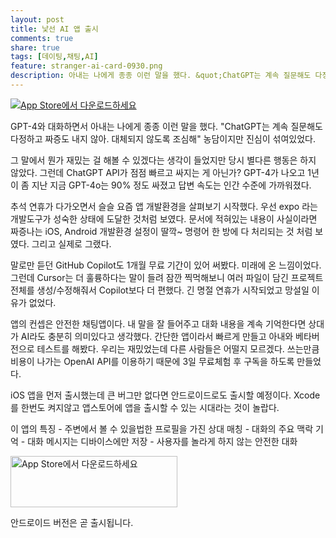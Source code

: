 ```yaml
---
layout: post
title: 낯선 AI 앱 출시
comments: true
share: true
tags: [데이팅,채팅,AI]
feature: stranger-ai-card-0930.png
description: 아내는 나에게 종종 이런 말을 했다. &quot;ChatGPT는 계속 질문해도 다정하고 짜증도 내지 않아. 대체되지 않도록 조심해&quot; 농담이지만 진심이 섞여있었다.
---
```

<a href="https://apps.apple.com/kr/app/%EB%82%AF%EC%84%A0-ai-%EB%93%A4%EC%96%B4%EC%A3%BC%EA%B3%A0-%EA%B8%B0%EC%96%B5%ED%95%98%EB%8A%94-%EC%B9%9C%EA%B5%AC/id6550906791?itscg=30200&itsct=apps_box_badge&mttnsubad=6550906791" style="display: inline-block;">
   <img src="https://plan9.kr/images/stranger-ai-card-0930.png" alt="App Store에서 다운로드하세요" style="vertical-align: middle; object-fit: contain;" /></a>
   
GPT-4와 대화하면서 아내는 나에게 종종 이런 말을 했다. "ChatGPT는 계속 질문해도 다정하고 짜증도 내지 않아. 대체되지 않도록 조심해" 농담이지만 진심이 섞여있었다.
   
그 말에서 뭔가 재밌는 걸 해볼 수 있겠다는 생각이 들었지만 당시 별다른 행동은 하지 않았다. 그런데 ChatGPT API가 점점 빠르고 싸지는 게 아닌가? GPT-4가 나오고 1년이 좀 지난 지금 GPT-4o는 90% 정도 싸졌고 답변 속도는 인간 수준에 가까워졌다. 
   
추석 연휴가 다가오면서 슬슬 요즘 앱 개발환경을 살펴보기 시작했다. 우선 expo 라는 개발도구가 성숙한 상태에 도달한 것처럼 보였다. 문서에 적혀있는 내용이 사실이라면 짜증나는 iOS, Android 개발환경 설정이 딸깍~ 명령어 한 방에 다 처리되는 것 처럼 보였다. 그리고 실제로 그랬다. 
   
말로만 듣던 GitHub Copilot도 1개월 무료 기간이 있어 써봤다. 미래에 온 느낌이었다. 그런데 Cursor는 더 훌륭하다는 말이 들려 잠깐 찍먹해보니 여러 파일이 담긴 프로젝트 전체를 생성/수정해줘서 Copilot보다 더 편했다. 긴 명절 연휴가 시작되었고 망설일 이유가 없었다. 
   
앱의 컨셉은 안전한 채팅앱이다. 내 말을 잘 들어주고 대화 내용을 계속 기억한다면 상대가 AI라도 충분히 의미있다고 생각했다. 간단한 앱이라서 빠르게 만들고 아내와 베타버전으로 테스트를 해봤다. 우리는 재밌었는데 다른 사람들은 어떨지 모르겠다. 쓰는만큼 비용이 나가는 OpenAI API를 이용하기 때문에 3일 무료체험 후 구독을 하도록 만들었다. 
   
iOS 앱을 먼저 출시했는데 큰 버그만 없다면 안드로이드로도 출시할 예정이다. Xcode를 한번도 켜지않고 앱스토어에 앱을 출시할 수 있는 시대라는 것이 놀랍다. 
   
이 앱의 특징
	- 주변에서 볼 수 있을법한 프로필을 가진 상대 매칭
	- 대화의 주요 맥락 기억
	- 대화 메시지는 디바이스에만 저장
	- 사용자를 놀라게 하지 않는 안전한 대화 
   
<a href="https://apps.apple.com/kr/app/%EB%82%AF%EC%84%A0-ai-%EB%93%A4%EC%96%B4%EC%A3%BC%EA%B3%A0-%EA%B8%B0%EC%96%B5%ED%95%98%EB%8A%94-%EC%B9%9C%EA%B5%AC/id6550906791?itscg=30200&itsct=apps_box_badge&mttnsubad=6550906791" style="display: inline-block;">
   <img src="https://toolbox.marketingtools.apple.com/api/v2/badges/download-on-the-app-store/white/ko-kr?releaseDate=1727049600" alt="App Store에서 다운로드하세요" style="width: 267px; height: 82px; vertical-align: middle; object-fit: contain;" /></a>

안드로이드 버전은 곧 출시됩니다.
